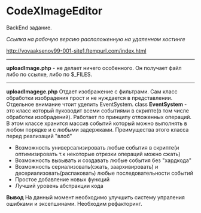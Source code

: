 # CodeXImageEditor #
BackEnd задание.

*Ссылка на рабочую версию расположенную на удаленном хостинге*

<http://vovaaksenov99-001-site1.ftempurl.com/index.html>
***
**uploadImage.php** - не делает ничего особенного. Он получает файл либо по ссылке, либо по $_FILES.  
***
**uploadImagege.php** Отдает изображение с фильтрами. Сам класс обработки изобрадения прост и не нуждается в представлении. Отдельное внимание чтоит уделить EventSystem.
class **EventSystem** - это класс который пуководит всеми событиями в скрипте(в том числе обработки изобрадений). Работает по принципу отложенных операций. В этом классе хранится массив событий который можно выполнять в любом порядке и с любыми задержками.
Преимущества этого класса перед реализаций "влоб"
* Возможность универсализировать любые события в скрипте(и оптимизировать т.к некоторые отрезки операций можно сжать)
* Возможность вызывать и создавать любые события без "хардкода"
* Возможность сериализовать(сжать, заархивировать) и десериализовать(распаковать) любые последовательности событий
* Простое добавление новых функций
* Лучший уровень абстракции кода 

**Вывод**
На данный момент необходимо улучшить систему упраления ошибками и эксепшинами. Необходим рефакторинг. 

